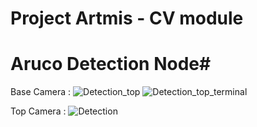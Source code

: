 # Project Artmis - CV module #

# Aruco Detection Node#
Base Camera : 
![Detection_top](https://user-images.githubusercontent.com/75236655/157611729-46360e98-6097-450b-abea-1cbafca4193f.png)
![Detection_top_terminal](https://user-images.githubusercontent.com/75236655/157611789-690cc38f-fdb0-4282-bbf2-a477998ef6d5.png)

Top Camera : 
![Detection](https://user-images.githubusercontent.com/75236655/157611832-dbd590d1-4b57-447e-8026-21dcc8c91812.png)



